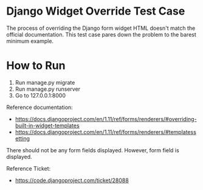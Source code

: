 # Django Widget Override Test Case

The process of overriding the Django form widget HTML doesn't match the official documentation. This test case pares down the problem to the barest minimum example.

# How to Run

1. Run manage.py migrate
2. Run manage.py runserver
3. Go to 127.0.0.1:8000

Reference documentation:

* https://docs.djangoproject.com/en/1.11/ref/forms/renderers/#overriding-built-in-widget-templates
* https://docs.djangoproject.com/en/1.11/ref/forms/renderers/#templatessetting


There should not be any form fields displayed. However, form field is displayed.

Reference Ticket:

* https://code.djangoproject.com/ticket/28088
